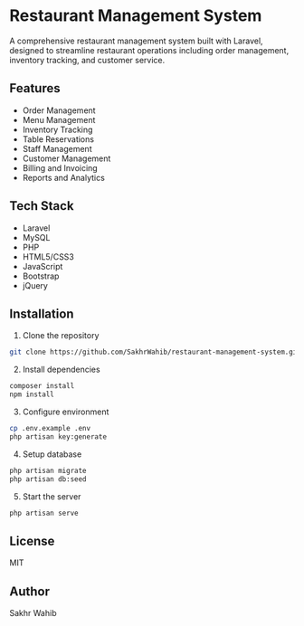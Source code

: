 # Restaurant Management System

A comprehensive restaurant management system built with Laravel, designed to streamline restaurant operations including order management, inventory tracking, and customer service.

## Features

- Order Management
- Menu Management
- Inventory Tracking
- Table Reservations
- Staff Management
- Customer Management
- Billing and Invoicing
- Reports and Analytics

## Tech Stack

- Laravel
- MySQL
- PHP
- HTML5/CSS3
- JavaScript
- Bootstrap
- jQuery

## Installation

1. Clone the repository
```bash
git clone https://github.com/SakhrWahib/restaurant-management-system.git
```

2. Install dependencies
```bash
composer install
npm install
```

3. Configure environment
```bash
cp .env.example .env
php artisan key:generate
```

4. Setup database
```bash
php artisan migrate
php artisan db:seed
```

5. Start the server
```bash
php artisan serve
```

## License

MIT

## Author

Sakhr Wahib
